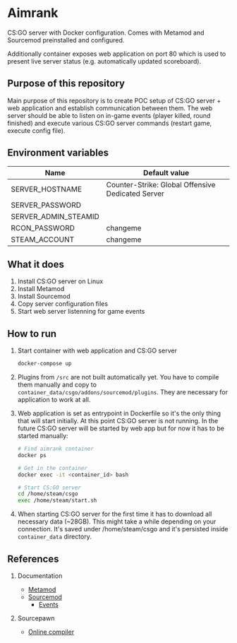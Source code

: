 # Aimrank

CS:GO server with Docker configuration. Comes with Metamod and Sourcemod preinstalled and configured.

Additionally container exposes web application on port 80 which is used to present live server status (e.g. automatically updated scoreboard).

## Purpose of this repository

Main purpose of this repository is to create POC setup of CS:GO server + web application and establish communication between them. The web server
should be able to listen on in-game events (player killed, round finished) and execute various CS:GO server commands (restart game, execute config file).

## Environment variables

|Name                 |Default value|
|---------------------|-------------|
|SERVER_HOSTNAME      |Counter-Strike: Global Offensive Dedicated Server|
|SERVER_PASSWORD      ||
|SERVER_ADMIN_STEAMID ||
|RCON_PASSWORD        |changeme|
|STEAM_ACCOUNT        |changeme|

## What it does

1. Install CS:GO server on Linux
2. Install Metamod
3. Install Sourcemod
4. Copy server configuration files
5. Start web server listenning for game events

## How to run

1. Start container with web application and CS:GO server
   ```bash
   docker-compose up
   ```
   
2. Plugins from `/src` are not built automatically yet. You have to compile them manually and copy to
   `container_data/csgo/addons/sourcemod/plugins`. They are necessary for application to work at all.

3. Web application is set as entrypoint in Dockerfile so it's the only thing that will start initially.
   At this point CS:GO server is not running. In the future CS:GO server will be started by web app but for now it
   has to be started manually:
   ```bash
   # Find aimrank container
   docker ps
   
   # Get in the container
   docker exec -it <container_id> bash
   
   # Start CS:GO server
   cd /home/steam/csgo
   exec /home/steam/start.sh
   ```
4. When starting CS:GO server for the first time it has to download all necessary data (~28GB). This might take a while depending on
   your connection. It's saved under /home/steam/csgo and it's persisted inside `container_data` directory.
   

## References

1. Documentation

    - [Metamod](https://wiki.alliedmods.net/Category:Metamod:Source_Documentation)
    - [Sourcemod](https://wiki.alliedmods.net/Category:SourceMod_Documentation)
      - [Events](https://wiki.alliedmods.net/Counter-Strike:_Global_Offensive_Events#round_end)

2. Sourcepawn

    - [Online compiler](https://spider.limetech.io/)
